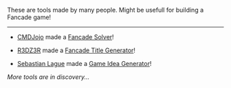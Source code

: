These are tools made by many people. Might be usefull for building a Fancade game!

---

- [CMDJojo](https://twitter.com/cmdjojo) made a [Fancade Solver](https://github.com/CMDJojo/FancadeSolvers)!

- [R3DZ3R](https://r3dz3r.github.io) made a [Fancade Title Generator](https://r3dz3r.github.io/fancade/titlegenerator)!

- [Sebastian Lague](https://www.youtube.com/c/SebastianLague) made a [Game Idea Generator](https://seblague.github.io/ideagenerator/)!

*More tools are in discovery...*